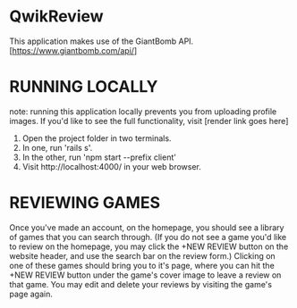 # QwikReview

This application makes use of the GiantBomb API. [https://www.giantbomb.com/api/]

# RUNNING LOCALLY
note: running this application locally prevents you from uploading profile images. If you'd like to see the full functionality, visit [render link goes here]
1. Open the project folder in two terminals.
2. In one, run 'rails s'.
3. In the other, run 'npm start --prefix client'
4. Visit http://localhost:4000/ in your web browser.

# REVIEWING GAMES
Once you've made an account, on the homepage, you should see a library of games that you can search through. (If you do not see a game you'd like to review on the homepage, you may click the +NEW REVIEW button on the website header, and use the search bar on the review form.) Clicking on one of these games should bring you to it's page, where you can hit the +NEW REVIEW button under the game's cover image to leave a review on that game. You may edit and delete your reviews by visiting the game's page again.
